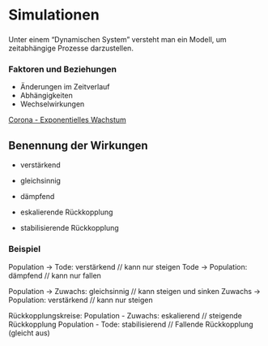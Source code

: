 # Simulationen

### 

Unter einem “Dynamischen System” versteht man ein Modell, um zeitabhängige Prozesse darzustellen. 

### Faktoren und Beziehungen

- Änderungen im Zeitverlauf
- Abhängigkeiten
- Wechselwirkungen

[Corona - Exponentielles Wachstum](Simulationen/Corona%20-%20Exponentielles%20Wachstum.md)

## Benennung der Wirkungen

- verstärkend
- gleichsinnig
- dämpfend

- eskalierende Rückkopplung
- stabilisierende Rückkopplung

### Beispiel

Population -> Tode: verstärkend // kann nur steigen
Tode -> Population: dämpfend // kann nur fallen

Population -> Zuwachs: gleichsinnig // kann steigen und sinken
Zuwachs -> Population: verstärkend // kann nur steigen

Rückkopplungskreise:
Population - Zuwachs: eskalierend // steigende Rückkopplung
Population - Tode: stabilisierend // Fallende Rückkopplung (gleicht aus)